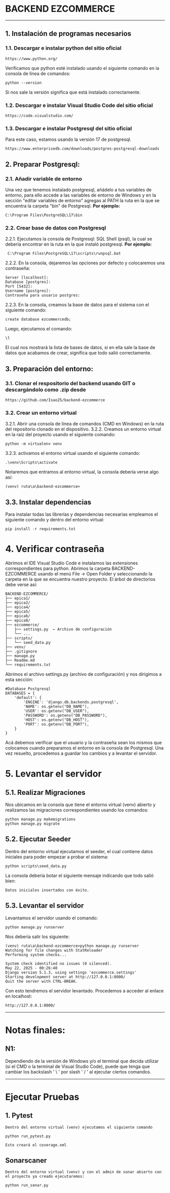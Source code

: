 # **BACKEND EZCOMMERCE**
-------------------
## 1. Instalación de programas necesarios
### 1.1. Descargar e instalar python del sitio oficial
    https://www.python.org/
Verificamos que python esté instalado usando el siguiente comando en la consola de línea de comandos:

    python --version
    
Si nos sale la versión significa que está instalado correctamente.
### 1.2. Descargar e instalar Visual Studio Code del sitio oficial
    https://code.visualstudio.com/
### 1.3. Descargar e instalar  Postgresql del sitio oficial
Para este caso, estamos usando la versión 17 de postgresql.

    https://www.enterprisedb.com/downloads/postgres-postgresql-downloads
    
## 2. Preparar Postgresql:
### 2.1. Añadir variable de entorno
Una vez que tenemos instalado postgresql, añádelo a tus variables de entorno, para ello accede a las variables de entorno de Windows y en la sección "editar variables de entorno" agregas al PATH la ruta en la que se encuentra la carpeta "bin" de Postgresql. 
**Por ejemplo:**

    C:\Program Files\PostgreSQL\17\bin

### 2.2. Crear base de datos con Postgresql
2.2.1. Ejecutamos la consola de Postgresql: SQL Shell (psql), la cual se debería encontrar en la ruta en la que instaló postgresql.
**Por ejemplo:**

     C:\Program Files\PostgreSQL\17\scripts\runpsql.bat

2.2.2. En la consola, dejaremos las opciones por defecto y colocaremos una contraseña:
    
    Server [localhost]:
    Database [postgres]:
    Port [5432]:
    Username [postgres]:
    Contraseña para usuario postgres:

2.2.3. En la consola, creamos la base de datos para el sistema con el siguiente comando:

    create database ezcommercedb;

Luego, ejecutamos el comando:

    \l
El cual nos mostrará la lista de bases de datos, si en ella sale la base de datos que acabamos de crear, significa que todo salió correctamente.

## 3. Preparación del entorno:
### 3.1. Clonar el respositorio del backend usando GIT o descargándolo como .zip desde
    https://github.com/Isao25/backend-ezcommerce
### 3.2. Crear un entorno virtual
3.2.1. Abrir una consola de linea de comandos (CMD en Windows) en la ruta del repositorio clonado en el dispositivo.
3.2.2. Creamos un entorno virtual en la raíz del proyecto usando el siguiente comando:

    python -m virtualenv venv
3.2.3. activamos el entorno virtual usando el siguiente comando:

    .\venv\Scripts\activate

Notaremos que entramos al entorno virtual, la consola debería verse algo así:

    (venv) ruta\a\backend-ezcommerce>

## 3.3. Instalar dependencias
Para instalar todas las librerías y dependencias necesarias empleamos el siguiente comando y dentro del entorno virtual:

    pip install -r requirements.txt
    
# 4. Verificar contraseña
Abrimos el IDE Visual Studio Code e instalamos las extensiones correspondientes para python. 
Abrimos la carpeta BACKEND-EZCOMMERCE usando el menú File -> Open Folder y seleccionando la carpeta en la que se encuentra nuestro proyecto.
El árbol de directorios debe verse así:

    BACKEND-EZCOMMERCE/ 
    ├── epica1/
    ├── epica2/
    ├── epica4/
    ├── epica5/
    ├── epica6/
    ├── epica8/
    ├── ezcommerce/ 
    │   ├── settings.py  ← Archivo de configuración
    │   └── ...
    ├── scripts/
    │   └── seed_data.py  
    ├── venv/
    ├── .gitignore
    ├── manage.py
    ├── Readme.md
    └── requirements.txt

Abrimos el archivo settings.py (archivo de configuración) y nos dirigimos a esta sección:

    #Database Postgresql
    DATABASES = {
        'default': {
            'ENGINE': 'django.db.backends.postgresql',
            'NAME': os.getenv("DB_NAME"),
            'USER': os.getenv("DB_USER"),
            'PASSWORD': os.getenv("DB_PASSWORD"),
            'HOST': os.getenv("DB_HOST"),
            'PORT': os.getenv("DB_PORT"),
        }
    }

Acá debemos verificar que el usuario y la contraseña sean los mismos que colocamos cuando preparamos el entorno en la consola de Postgresql.
Una vez resuelto, procedemos a guardar los cambios y a levantar el servidor.

# 5. Levantar el servidor
## 5.1. Realizar Migraciones
Nos ubicamos en la consola que tiene el entorno virtual (venv) abierto y realizamos las migraciones correspondientes usando los comandos:

    python manage.py makemigrations
    python manage.py migrate

## 5.2. Ejecutar Seeder
Dentro del entorno virtual ejecutamos el seeder, el cual contiene datos iniciales para poder empezar a probar el sistema:

    python scripts\seed_data.py

La consola debería botar el siguiente mensaje indicando que todo salió bien:

    Datos iniciales insertados con éxito.

## 5.3. Levantar el servidor
Levantamos el servidor usando el comando:

    python manage.py runserver
  
 Nos debería salir los siguiente:
 
    (venv) ruta\a\backend-ezcommerce>python manage.py runserver
    Watching for file changes with StatReloader
    Performing system checks...
    
    System check identified no issues (0 silenced).
    May 22, 2025 - 00:26:40
    Django version 5.1.3, using settings 'ezcommerce.settings'
    Starting development server at http://127.0.0.1:8000/
    Quit the server with CTRL-BREAK.

Con esto tendremos el servidor levantado. Procedemos a acceder al enlace en localhost:

    http://127.0.0.1:8000/

-------

# Notas finales:
## N1: 
Dependiendo de la versión de Windows y/o el terminal que decida utilizar (si el CMD o la terminal de Visual Studio Code), puede que tenga que cambiar los backslash ' \ ' por slash ' / ' al ejecutar ciertos comandos.

-------------------

# Ejecutar Pruebas

## 1. Pytest
    Dentro del entorno virtual (venv) ejecutamos el siguiente comando

    python run_pytest.py

    Esto creará el coverage.xml

## Sonarscaner
    Dentro del entorno virtual (venv) y con el admin de sonar abierto con el proyecto ya creado ejecutaremos:

    python run_sonar.py


